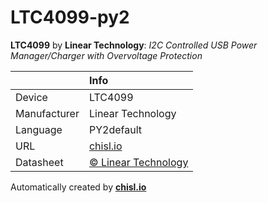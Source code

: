 # LTC4099-py2

**LTC4099** by **Linear Technology**: *I2C Controlled USB Power Manager/Charger with Overvoltage Protection*

|              | Info                         |
|:-------------|:-----------------------------|
| Device       | LTC4099                        |
| Manufacturer | Linear Technology |
| Language     | PY2default |
| URL          | [chisl.io](https://chisl.io/v/LTC4099?t=py2&r=default) |
| Datasheet    | [&copy; Linear Technology](http://cds.linear.com/docs/en/datasheet/4099fd.pdf) |

Automatically created by **[chisl.io](https://chisl.io)**
